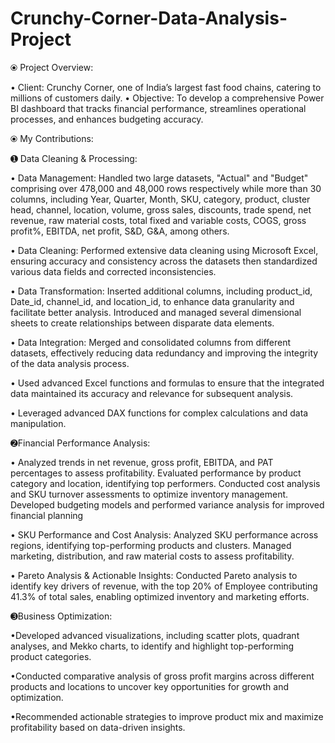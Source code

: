 # Crunchy-Corner-Data-Analysis-Project

⦿ Project Overview:

• Client: Crunchy Corner, one of India’s largest fast food chains, catering to millions of customers daily.
• Objective: To develop a comprehensive Power BI dashboard that tracks financial performance, streamlines operational processes, and enhances budgeting accuracy.


⦿ My Contributions:

➊ Data Cleaning & Processing:

• Data Management: Handled two large datasets, "Actual" and "Budget" comprising over 478,000 and 48,000 rows respectively while more than 30 columns, including Year, Quarter, Month, SKU, category, product, cluster head, channel, location, volume, gross sales, discounts, trade spend, net revenue, raw material costs, total fixed and variable costs, COGS, gross profit%, EBITDA, net profit, S&D, G&A, among others.

• Data Cleaning: Performed extensive data cleaning using Microsoft Excel, ensuring accuracy and consistency across the datasets then standardized various data fields and corrected inconsistencies.

• Data Transformation: Inserted additional columns, including product_id, Date_id, channel_id, and location_id, to enhance data granularity and facilitate better analysis. Introduced and managed several dimensional sheets to create relationships between disparate data elements.

• Data Integration: Merged and consolidated columns from different datasets, effectively reducing data redundancy and improving the integrity of the data analysis process.

• Used advanced Excel functions and formulas to ensure that the integrated data maintained its accuracy and relevance for subsequent analysis.

• Leveraged advanced DAX functions for complex calculations and data manipulation.

 ➋Financial Performance Analysis:

• Analyzed trends in net revenue, gross profit, EBITDA, and PAT percentages to assess profitability.
 Evaluated performance by product category and location, identifying top performers.
 Conducted cost analysis and SKU turnover assessments to optimize inventory management.
 Developed budgeting models and performed variance analysis for improved financial planning

• SKU Performance and Cost Analysis: Analyzed SKU performance across regions, identifying top-performing products and clusters. Managed marketing, distribution, and raw material costs to assess profitability.

• Pareto Analysis & Actionable Insights: Conducted Pareto analysis to identify key drivers of revenue, with the top 20% of Employee contributing 41.3% of total sales, enabling optimized inventory and marketing efforts.


➌Business Optimization:

•Developed advanced visualizations, including scatter plots, quadrant analyses, and Mekko charts, to identify and highlight top-performing product categories.

•Conducted comparative analysis of gross profit margins across different products and locations to uncover key opportunities for growth and optimization.

•Recommended actionable strategies to improve product mix and maximize profitability based on data-driven insights.

